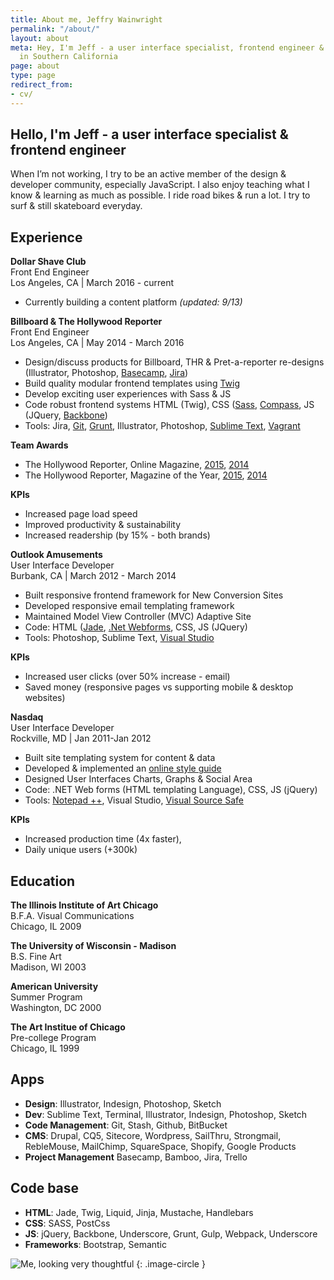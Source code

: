```yaml
---
title: About me, Jeffry Wainwright
permalink: "/about/"
layout: about
meta: Hey, I'm Jeff - a user interface specialist, frontend engineer & athlete living
  in Southern California
page: about
type: page
redirect_from:
- cv/
---
```


## Hello, I'm Jeff - a user interface specialist & frontend engineer 

When I’m not working, I try to be an active member of the design & developer community, especially JavaScript. I also enjoy teaching what I know & learning as much as possible. I ride road bikes & run a lot. I try to surf & still skateboard everyday.

## Experience

**Dollar Shave Club**<br/>
Front End Engineer<br/>
Los Angeles, CA \| March 2016 - current

- Currently building a content platform _(updated: 9/13)_

**Billboard & The Hollywood Reporter**<br/>
Front End Engineer<br/>
Los Angeles, CA \| May 2014 - March 2016

- Design/discuss products for Billboard, THR & Pret-a-reporter re-designs (Illustrator, Photoshop, [Basecamp](//basecamp.com/), [Jira](//www.atlassian.com/software/jira))
- Build quality modular frontend templates using [Twig](//twig.sensiolabs.org/)
- Develop exciting user experiences with Sass & JS
- Code robust frontend systems HTML (Twig), CSS ([Sass](//sass-lang.com/), [Compass](//compass-style.org/), JS (JQuery, [Backbone](//backbonejs.org/))
- Tools: Jira, [Git](//git-scm.com/), [Grunt](//gruntjs.com/), Illustrator, Photoshop, [Sublime Text](//www.sublimetext.com/3), [Vagrant](//www.vagrantup.com/)

**Team Awards**

- The Hollywood Reporter, Online Magazine, [2015](//webbyawards.com/winners/2015/websites/general-website/magazine/the-hollywood-reporter/), [2014](//webbyawards.com/winners/2015/websites/general-website/magazine/the-hollywood-reporter/)
- The Hollywood Reporter, Magazine of the Year, [2015](//www.hollywoodreporter.com/news/hollywood-reporter-nominated-magazine-year-855858), [2014](//www.hollywoodreporter.com/news/hollywood-reporter-wins-national-magazine-769564)

**KPIs**

- Increased page load speed
- Improved productivity & sustainability
- Increased readership (by 15% \- both brands)

**Outlook Amusements**<br/>
User Interface Developer<br/>
Burbank, CA \| March 2012 - March 2014

- Built responsive frontend framework for New Conversion Sites
- Developed responsive email templating framework
- Maintained Model View Controller (MVC) Adaptive Site
- Code: HTML ([Jade](//jade-lang.com/), [.Net Webforms](//www.asp.net/web-forms), CSS, JS (JQuery)
- Tools: Photoshop, Sublime Text, [Visual Studio](//www.visualstudio.com/en-us/visual-studio-homepage-vs.aspx)

**KPIs**
- Increased user clicks (over 50% increase - email)
- Saved money (responsive pages vs supporting mobile & desktop websites)

**Nasdaq**<br/>
User Interface Developer<br />
Rockville, MD \| Jan 2011-Jan 2012

- Built site templating system for content & data
- Developed & implemented an [online style guide](//styleguides.io/)
- Designed User Interfaces Charts, Graphs & Social Area
- Code: .NET Web forms (HTML templating Language), CSS, JS (jQuery)
- Tools: [Notepad ++](//notepad-plus-plus.org/), Visual Studio, [Visual Source Safe](//msdn.microsoft.com/en-US/library/3h0544kx(v=vs.80).aspx)

**KPIs**
- Increased production time (4x faster),
- Daily unique users (+300k)

## Education

**The Illinois Institute of Art Chicago**<br/>
B.F.A. Visual Communications<br/>
Chicago, IL 2009

**The University of Wisconsin - Madison**<br/>
B.S. Fine Art <br/>
Madison, WI 2003

**American University**<br/>
Summer Program<br/>
Washington, DC 2000

**The Art Institue of Chicago**<br/>
Pre-college Program<br/>
Chicago, IL 1999

## Apps

- **Design**: Illustrator, Indesign, Photoshop, Sketch
- **Dev**: Sublime Text, Terminal, Illustrator, Indesign, Photoshop, Sketch
- **Code Management**: Git, Stash, Github, BitBucket
- **CMS**: Drupal, CQ5, Sitecore, Wordpress, SailThru, Strongmail, RebleMouse, MailChimp, SquareSpace, Shopify, Google Products
- **Project Management** Basecamp, Bamboo, Jira, Trello

## Code base

- **HTML**: Jade, Twig, Liquid, Jinja, Mustache, Handlebars
- **CSS**: SASS, PostCss
- **JS**: jQuery, Backbone, Underscore, Grunt, Gulp, Webpack, Underscore
- **Frameworks**: Bootstrap, Semantic

![Me, looking very thoughtful](https://c2.staticflickr.com/2/1668/23805681434_4d8862baae.jpg)
{: .image-circle }




